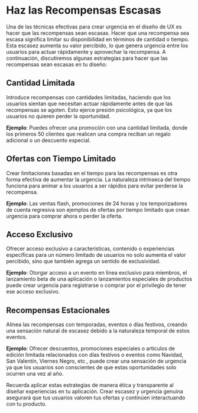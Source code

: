 # Haz las Recompensas Escasas

Una de las técnicas efectivas para crear urgencia en el diseño de UX es hacer que las recompensas sean escasas. Hacer que una recompensa sea escasa significa limitar su disponibilidad en términos de cantidad o tiempo. Esta escasez aumenta su valor percibido, lo que genera urgencia entre los usuarios para actuar rápidamente y aprovechar la recompensa. A continuación, discutiremos algunas estrategias para hacer que las recompensas sean escasas en tu diseño:

## Cantidad Limitada

Introduce recompensas con cantidades limitadas, haciendo que los usuarios sientan que necesitan actuar rápidamente antes de que las recompensas se agoten. Esto ejerce presión psicológica, ya que los usuarios no quieren perder la oportunidad.

**Ejemplo**: Puedes ofrecer una promoción con una cantidad limitada, donde los primeros 50 clientes que realicen una compra reciban un regalo adicional o un descuento especial.

## Ofertas con Tiempo Limitado

Crear limitaciones basadas en el tiempo para las recompensas es otra forma efectiva de aumentar la urgencia. La naturaleza intrínseca del tiempo funciona para animar a los usuarios a ser rápidos para evitar perderse la recompensa.

**Ejemplo**: Las ventas flash, promociones de 24 horas y los temporizadores de cuenta regresiva son ejemplos de ofertas por tiempo limitado que crean urgencia para comprar ahora o perder la oferta.

## Acceso Exclusivo

Ofrecer acceso exclusivo a características, contenido o experiencias específicas para un número limitado de usuarios no solo aumenta el valor percibido, sino que también agrega un sentido de exclusividad.

**Ejemplo**: Otorgar acceso a un evento en línea exclusivo para miembros, el lanzamiento beta de una aplicación o lanzamientos especiales de productos puede crear urgencia para registrarse o comprar por el privilegio de tener ese acceso exclusivo.

## Recompensas Estacionales

Alinea las recompensas con temporadas, eventos o días festivos, creando una sensación natural de escasez debido a la naturaleza temporal de estos eventos.

**Ejemplo**: Ofrecer descuentos, promociones especiales o artículos de edición limitada relacionados con días festivos o eventos como Navidad, San Valentín, Viernes Negro, etc., puede crear una sensación de urgencia ya que los usuarios son conscientes de que estas oportunidades solo ocurren una vez al año.

Recuerda aplicar estas estrategias de manera ética y transparente al diseñar experiencias en tu aplicación. Crear escasez y urgencia genuina asegurará que tus usuarios valoren tus ofertas y continúen interactuando con tu producto.
